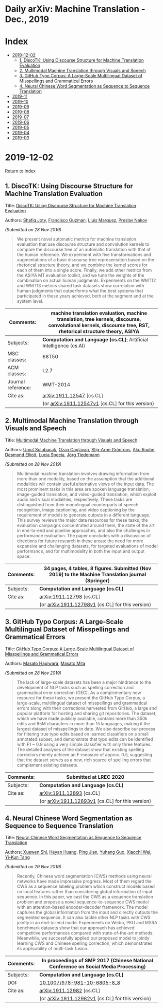 # Daily arXiv: Machine Translation - Dec., 2019

# Index

- [2019-12-02](#2019-12-02)
  - [1. DiscoTK: Using Discourse Structure for Machine Translation Evaluation](#2019-12-02-1)
  - [2. Multimodal Machine Translation through Visuals and Speech](#2019-12-02-2)
  - [3. GitHub Typo Corpus: A Large-Scale Multilingual Dataset of Misspellings and Grammatical Errors](#2019-12-02-3)
  - [4. Neural Chinese Word Segmentation as Sequence to Sequence Translation](#2019-12-02-4)
- [2019-11](https://github.com/SFFAI-AIKT/AIKT-Natural_Language_Processing/blob/master/Daily_arXiv/AIKT-MT-Daily_arXiv-2019-11.md)
- [2019-10](https://github.com/SFFAI-AIKT/AIKT-Natural_Language_Processing/blob/master/Daily_arXiv/AIKT-MT-Daily_arXiv-2019-10.md)
- [2019-09](https://github.com/SFFAI-AIKT/AIKT-Natural_Language_Processing/blob/master/Daily_arXiv/AIKT-MT-Daily_arXiv-2019-09.md)
- [2019-08](https://github.com/SFFAI-AIKT/AIKT-Natural_Language_Processing/blob/master/Daily_arXiv/AIKT-MT-Daily_arXiv-2019-08.md)
- [2019-07](https://github.com/SFFAI-AIKT/AIKT-Natural_Language_Processing/blob/master/Daily_arXiv/AIKT-MT-Daily_arXiv-2019-07.md)
- [2019-06](https://github.com/SFFAI-AIKT/AIKT-Natural_Language_Processing/blob/master/Daily_arXiv/AIKT-MT-Daily_arXiv-2019-06.md)
- [2019-05](https://github.com/SFFAI-AIKT/AIKT-Natural_Language_Processing/blob/master/Daily_arXiv/AIKT-MT-Daily_arXiv-2019-05.md)
- [2019-04](https://github.com/SFFAI-AIKT/AIKT-Natural_Language_Processing/blob/master/Daily_arXiv/AIKT-MT-Daily_arXiv-2019-04.md)
- [2019-03](https://github.com/SFFAI-AIKT/AIKT-Natural_Language_Processing/blob/master/Daily_arXiv/AIKT-MT-Daily_arXiv-2019-03.md)



# 2019-12-02

[Return to Index](#Index)



<h2 id="2019-12-02-1">1. DiscoTK: Using Discourse Structure for Machine Translation Evaluation</h2>

Title: [DiscoTK: Using Discourse Structure for Machine Translation Evaluation](https://arxiv.org/abs/1911.12547)

Authors: [Shafiq Joty](https://arxiv.org/search/cs?searchtype=author&query=Joty%2C+S), [Francisco Guzman](https://arxiv.org/search/cs?searchtype=author&query=Guzman%2C+F), [Lluis Marquez](https://arxiv.org/search/cs?searchtype=author&query=Marquez%2C+L), [Preslav Nakov](https://arxiv.org/search/cs?searchtype=author&query=Nakov%2C+P)

*(Submitted on 28 Nov 2019)*

> We present novel automatic metrics for machine translation evaluation that use discourse structure and convolution kernels to compare the discourse tree of an automatic translation with that of the human reference. We experiment with five transformations and augmentations of a base discourse tree representation based on the rhetorical structure theory, and we combine the kernel scores for each of them into a single score. Finally, we add other metrics from the ASIYA MT evaluation toolkit, and we tune the weights of the combination on actual human judgments. Experiments on the WMT12 and WMT13 metrics shared task datasets show correlation with human judgments that outperforms what the best systems that participated in these years achieved, both at the segment and at the system level.

| Comments:          | machine translation evaluation, machine translation, tree kernels, discourse, convolutional kernels, discourse tree, RST, rhetorical structure theory, ASIYA |
| ------------------ | ------------------------------------------------------------ |
| Subjects:          | **Computation and Language (cs.CL)**; Artificial Intelligence (cs.AI) |
| MSC classes:       | 68T50                                                        |
| ACM classes:       | I.2.7                                                        |
| Journal reference: | WMT-2014                                                     |
| Cite as:           | [arXiv:1911.12547](https://arxiv.org/abs/1911.12547) [cs.CL] |
|                    | (or [arXiv:1911.12547v1](https://arxiv.org/abs/1911.12547v1) [cs.CL] for this version) |





<h2 id="2019-12-02-2">2. Multimodal Machine Translation through Visuals and Speech</h2>

Title: [Multimodal Machine Translation through Visuals and Speech](https://arxiv.org/abs/1911.12798)

Authors: [Umut Sulubacak](https://arxiv.org/search/cs?searchtype=author&query=Sulubacak%2C+U), [Ozan Caglayan](https://arxiv.org/search/cs?searchtype=author&query=Caglayan%2C+O), [Stig-Arne Grönroos](https://arxiv.org/search/cs?searchtype=author&query=Grönroos%2C+S), [Aku Rouhe](https://arxiv.org/search/cs?searchtype=author&query=Rouhe%2C+A), [Desmond Elliott](https://arxiv.org/search/cs?searchtype=author&query=Elliott%2C+D), [Lucia Specia](https://arxiv.org/search/cs?searchtype=author&query=Specia%2C+L), [Jörg Tiedemann](https://arxiv.org/search/cs?searchtype=author&query=Tiedemann%2C+J)

*(Submitted on 28 Nov 2019)*

> Multimodal machine translation involves drawing information from more than one modality, based on the assumption that the additional modalities will contain useful alternative views of the input data. The most prominent tasks in this area are spoken language translation, image-guided translation, and video-guided translation, which exploit audio and visual modalities, respectively. These tasks are distinguished from their monolingual counterparts of speech recognition, image captioning, and video captioning by the requirement of models to generate outputs in a different language. This survey reviews the major data resources for these tasks, the evaluation campaigns concentrated around them, the state of the art in end-to-end and pipeline approaches, and also the challenges in performance evaluation. The paper concludes with a discussion of directions for future research in these areas: the need for more expansive and challenging datasets, for targeted evaluations of model performance, and for multimodality in both the input and output space.

| Comments: | 34 pages, 4 tables, 8 figures. Submitted (Nov 2019) to the Machine Translation journal (Springer) |
| --------- | ------------------------------------------------------------ |
| Subjects: | **Computation and Language (cs.CL)**                         |
| Cite as:  | [arXiv:1911.12798](https://arxiv.org/abs/1911.12798) [cs.CL] |
|           | (or [arXiv:1911.12798v1](https://arxiv.org/abs/1911.12798v1) [cs.CL] for this version) |





<h2 id="2019-12-02-3">3. GitHub Typo Corpus: A Large-Scale Multilingual Dataset of Misspellings and Grammatical Errors</h2>

Title: [GitHub Typo Corpus: A Large-Scale Multilingual Dataset of Misspellings and Grammatical Errors](https://arxiv.org/abs/1911.12893)

Authors: [Masato Hagiwara](https://arxiv.org/search/cs?searchtype=author&query=Hagiwara%2C+M), [Masato Mita](https://arxiv.org/search/cs?searchtype=author&query=Mita%2C+M)

*(Submitted on 28 Nov 2019)*

> The lack of large-scale datasets has been a major hindrance to the development of NLP tasks such as spelling correction and grammatical error correction (GEC). As a complementary new resource for these tasks, we present the GitHub Typo Corpus, a large-scale, multilingual dataset of misspellings and grammatical errors along with their corrections harvested from GitHub, a large and popular platform for hosting and sharing git repositories. The dataset, which we have made publicly available, contains more than 350k edits and 65M characters in more than 15 languages, making it the largest dataset of misspellings to date. We also describe our process for filtering true typo edits based on learned classifiers on a small annotated subset, and demonstrate that typo edits can be identified with F1 ~ 0.9 using a very simple classifier with only three features. The detailed analyses of the dataset show that existing spelling correctors merely achieve an F-measure of approx. 0.5, suggesting that the dataset serves as a new, rich source of spelling errors that complement existing datasets.

| Comments: | Submitted at LREC 2020                                       |
| --------- | ------------------------------------------------------------ |
| Subjects: | **Computation and Language (cs.CL)**                         |
| Cite as:  | [arXiv:1911.12893](https://arxiv.org/abs/1911.12893) [cs.CL] |
|           | (or [arXiv:1911.12893v1](https://arxiv.org/abs/1911.12893v1) [cs.CL] for this version) |





<h2 id="2019-12-02-4">4. Neural Chinese Word Segmentation as Sequence to Sequence Translation</h2>

Title: [Neural Chinese Word Segmentation as Sequence to Sequence Translation](https://arxiv.org/abs/1911.12982)

Authors: [Xuewen Shi](https://arxiv.org/search/cs?searchtype=author&query=Shi%2C+X), [Heyan Huang](https://arxiv.org/search/cs?searchtype=author&query=Huang%2C+H), [Ping Jian](https://arxiv.org/search/cs?searchtype=author&query=Jian%2C+P), [Yuhang Guo](https://arxiv.org/search/cs?searchtype=author&query=Guo%2C+Y), [Xiaochi Wei](https://arxiv.org/search/cs?searchtype=author&query=Wei%2C+X), [Yi-Kun Tang](https://arxiv.org/search/cs?searchtype=author&query=Tang%2C+Y)

*(Submitted on 29 Nov 2019)*

> Recently, Chinese word segmentation (CWS) methods using neural networks have made impressive progress. Most of them regard the CWS as a sequence labeling problem which construct models based on local features rather than considering global information of input sequence. In this paper, we cast the CWS as a sequence translation problem and propose a novel sequence-to-sequence CWS model with an attention-based encoder-decoder framework. The model captures the global information from the input and directly outputs the segmented sequence. It can also tackle other NLP tasks with CWS jointly in an end-to-end mode. Experiments on Weibo, PKU and MSRA benchmark datasets show that our approach has achieved competitive performances compared with state-of-the-art methods. Meanwhile, we successfully applied our proposed model to jointly learning CWS and Chinese spelling correction, which demonstrates its applicability of multi-task fusion.

| Comments: | In proceedings of SMP 2017 (Chinese National Conference on Social Media Processing) |
| --------- | ------------------------------------------------------------ |
| Subjects: | **Computation and Language (cs.CL)**                         |
| DOI:      | [10.1007/978-981-10-6805-8_8](https://arxiv.org/ct?url=https%3A%2F%2Fdx.doi.org%2F10.1007%2F978-981-10-6805-8_8&v=a5b3c37f) |
| Cite as:  | [arXiv:1911.12982](https://arxiv.org/abs/1911.12982) [cs.CL] |
|           | (or [arXiv:1911.12982v1](https://arxiv.org/abs/1911.12982v1) [cs.CL] for this version) |







